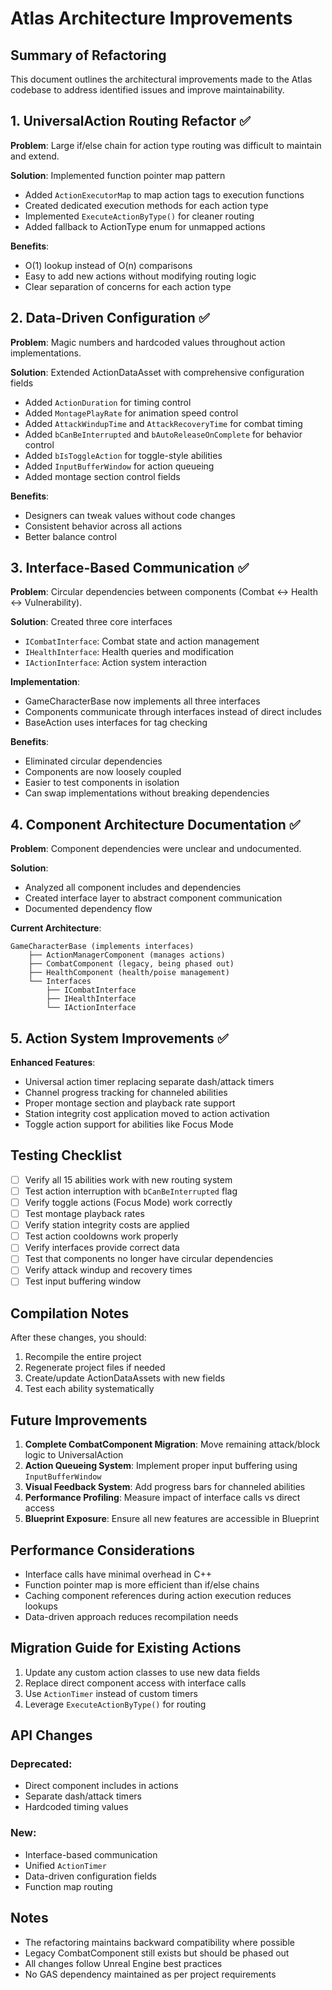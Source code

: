 # Atlas Architecture Improvements

## Summary of Refactoring
This document outlines the architectural improvements made to the Atlas codebase to address identified issues and improve maintainability.

## 1. UniversalAction Routing Refactor ✅
**Problem**: Large if/else chain for action type routing was difficult to maintain and extend.

**Solution**: Implemented function pointer map pattern
- Added `ActionExecutorMap` to map action tags to execution functions
- Created dedicated execution methods for each action type
- Implemented `ExecuteActionByType()` for cleaner routing
- Added fallback to ActionType enum for unmapped actions

**Benefits**:
- O(1) lookup instead of O(n) comparisons
- Easy to add new actions without modifying routing logic
- Clear separation of concerns for each action type

## 2. Data-Driven Configuration ✅
**Problem**: Magic numbers and hardcoded values throughout action implementations.

**Solution**: Extended ActionDataAsset with comprehensive configuration fields
- Added `ActionDuration` for timing control
- Added `MontagePlayRate` for animation speed control
- Added `AttackWindupTime` and `AttackRecoveryTime` for combat timing
- Added `bCanBeInterrupted` and `bAutoReleaseOnComplete` for behavior control
- Added `bIsToggleAction` for toggle-style abilities
- Added `InputBufferWindow` for action queueing
- Added montage section control fields

**Benefits**:
- Designers can tweak values without code changes
- Consistent behavior across all actions
- Better balance control

## 3. Interface-Based Communication ✅
**Problem**: Circular dependencies between components (Combat ↔ Health ↔ Vulnerability).

**Solution**: Created three core interfaces
- `ICombatInterface`: Combat state and action management
- `IHealthInterface`: Health queries and modification
- `IActionInterface`: Action system interaction

**Implementation**:
- GameCharacterBase now implements all three interfaces
- Components communicate through interfaces instead of direct includes
- BaseAction uses interfaces for tag checking

**Benefits**:
- Eliminated circular dependencies
- Components are now loosely coupled
- Easier to test components in isolation
- Can swap implementations without breaking dependencies

## 4. Component Architecture Documentation ✅
**Problem**: Component dependencies were unclear and undocumented.

**Solution**: 
- Analyzed all component includes and dependencies
- Created interface layer to abstract component communication
- Documented dependency flow

**Current Architecture**:
```
GameCharacterBase (implements interfaces)
    ├── ActionManagerComponent (manages actions)
    ├── CombatComponent (legacy, being phased out)
    ├── HealthComponent (health/poise management)
    └── Interfaces
        ├── ICombatInterface
        ├── IHealthInterface
        └── IActionInterface
```

## 5. Action System Improvements ✅
**Enhanced Features**:
- Universal action timer replacing separate dash/attack timers
- Channel progress tracking for channeled abilities
- Proper montage section and playback rate support
- Station integrity cost application moved to action activation
- Toggle action support for abilities like Focus Mode

## Testing Checklist
- [ ] Verify all 15 abilities work with new routing system
- [ ] Test action interruption with `bCanBeInterrupted` flag
- [ ] Verify toggle actions (Focus Mode) work correctly
- [ ] Test montage playback rates
- [ ] Verify station integrity costs are applied
- [ ] Test action cooldowns work properly
- [ ] Verify interfaces provide correct data
- [ ] Test that components no longer have circular dependencies
- [ ] Verify attack windup and recovery times
- [ ] Test input buffering window

## Compilation Notes
After these changes, you should:
1. Recompile the entire project
2. Regenerate project files if needed
3. Create/update ActionDataAssets with new fields
4. Test each ability systematically

## Future Improvements
1. **Complete CombatComponent Migration**: Move remaining attack/block logic to UniversalAction
2. **Action Queueing System**: Implement proper input buffering using `InputBufferWindow`
3. **Visual Feedback System**: Add progress bars for channeled abilities
4. **Performance Profiling**: Measure impact of interface calls vs direct access
5. **Blueprint Exposure**: Ensure all new features are accessible in Blueprint

## Performance Considerations
- Interface calls have minimal overhead in C++
- Function pointer map is more efficient than if/else chains
- Caching component references during action execution reduces lookups
- Data-driven approach reduces recompilation needs

## Migration Guide for Existing Actions
1. Update any custom action classes to use new data fields
2. Replace direct component access with interface calls
3. Use `ActionTimer` instead of custom timers
4. Leverage `ExecuteActionByType()` for routing

## API Changes
### Deprecated:
- Direct component includes in actions
- Separate dash/attack timers
- Hardcoded timing values

### New:
- Interface-based communication
- Unified `ActionTimer`
- Data-driven configuration fields
- Function map routing

## Notes
- The refactoring maintains backward compatibility where possible
- Legacy CombatComponent still exists but should be phased out
- All changes follow Unreal Engine best practices
- No GAS dependency maintained as per project requirements